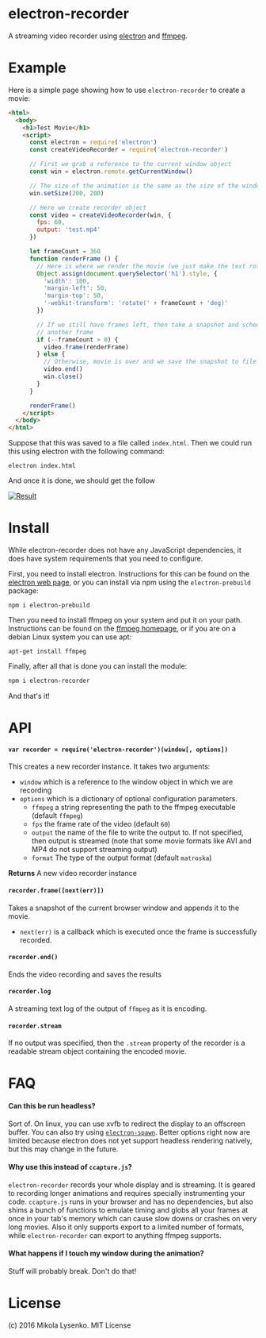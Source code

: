 # electron-recorder
A streaming video recorder using [electron](https://github.com/electron/electron) and [ffmpeg](http://ffmpeg.org/).

# Example
Here is a simple page showing how to use `electron-recorder` to create a movie:

```html
<html>
  <body>
    <h1>Test Movie</h1>
    <script>
      const electron = require('electron')
      const createVideoRecorder = require('electron-recorder')

      // First we grab a reference to the current window object
      const win = electron.remote.getCurrentWindow()

      // The size of the animation is the same as the size of the window
      win.setSize(200, 200)

      // Here we create recorder object
      const video = createVideoRecorder(win, {
        fps: 60,
        output: 'test.mp4'
      })

      let frameCount = 360
      function renderFrame () {
        // Here is where we render the movie (we just make the text rotate)
        Object.assign(document.querySelector('h1').style, {
          'width': 100,
          'margin-left': 50,
          'margin-top': 50,
          '-webkit-transform': 'rotate(' + frameCount + 'deg)'
        })

        // If we still have frames left, then take a snapshot and schedule
        // another frame
        if (--frameCount > 0) {
          video.frame(renderFrame)
        } else {
          // Otherwise, movie is over and we save the snapshot to file
          video.end()
          win.close()
        }
      }

      renderFrame()
    </script>
  </body>
</html>
```

Suppose that this was saved to a file called `index.html`.  Then we could run this using electron with the following command:

```
electron index.html
```

And once it is done, we should get the follow

[![Result](http://img.youtube.com/vi/1p14KdH0jn8/0.jpg)](https://youtu.be/1p14KdH0jn8)

# Install

While electron-recorder does not have any JavaScript dependencies, it does have system requirements that you need to configure.

First, you need to install electron.  Instructions for this can be found on the [electron web page](http://electron.atom.io/), or you can install via npm using the `electron-prebuild` package:

```
npm i electron-prebuild
```

Then you need to install ffmpeg on your system and put it on your path.  Instructions can be found on the [ffmpeg homepage](http://ffmpeg.org/), or if you are on a debian Linux system you can use apt:

```
apt-get install ffmpeg
```

Finally, after all that is done you can install the module:

```sh
npm i electron-recorder
```

And that's it!

# API

#### `var recorder = require('electron-recorder')(window[, options])`
This creates a new recorder instance.  It takes two arguments:

* `window` which is a reference to the window object in which we are recording
* `options` which is a dictionary of optional configuration parameters.
    + `ffmpeg` a string representing the path to the ffmpeg executable (default `ffmpeg`)
    + `fps` the frame rate of the video (default `60`)
    + `output` the name of the file to write the output to.  If not specified, then output is streamed (note that some movie formats like AVI and MP4 do not support streaming output)
    + `format` The type of the output format (default `matroska`)

**Returns** A new video recorder instance

#### `recorder.frame([next(err)])`
Takes a snapshot of the current browser window and appends it to the movie.

* `next(err)` is a callback which is executed once the frame is successfully recorded.

#### `recorder.end()`
Ends the video recording and saves the results

#### `recorder.log`
A streaming text log of the output of `ffmpeg` as it is encoding.

#### `recorder.stream`
If no output was specified, then the `.stream` property of the recorder is a readable stream object containing the encoded movie.

# FAQ

#### Can this be run headless?
Sort of.  On linux, you can use xvfb to redirect the display to an offscreen buffer.  You can also try using [`electron-spawn`](https://github.com/maxogden/electron-spawn).  Better options right now are limited because electron does not yet support headless rendering natively, but this may change in the future.

#### Why use this instead of `ccapture.js`?
`electron-recorder` records your whole display and is streaming.  It is geared to recording longer animations and requires specially instrumenting your code.  `ccapture.js` runs in your browser and has no dependencies, but also shims a bunch of functions to emulate timing and globs all your frames at once in your tab's memory which can cause slow downs or crashes on very long movies.  Also it only supports export to a limited number of formats, while `electron-recorder` can export to anything ffmpeg supports.

#### What happens if I touch my window during the animation?
Stuff will probably break.  Don't do that!

# License
(c) 2016 Mikola Lysenko. MIT License
